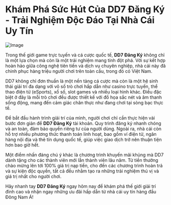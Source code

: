 # Khám Phá Sức Hút Của DD7 Đăng Ký - Trải Nghiệm Độc Đáo Tại Nhà Cái Uy Tín

![Image](https://github.com/user-attachments/assets/bd51ea9f-0666-407b-a7a7-98ead6de688c)

Trong thế giới game trực tuyến và cá cược quốc tế, **DD7 Đăng Ký** không chỉ là một lựa chọn mà còn là một trải nghiệm mang tính đột phá. Với sự kết hợp hoàn hảo giữa công nghệ tiên tiến và dịch vụ chuyên nghiệp, nhà cái này đã chinh phục hàng triệu người chơi trên toàn cầu, trong đó có Việt Nam.

DD7 không chỉ đơn thuần là một nền tảng cá cược mà còn là một hệ sinh thái giải trí đa dạng với vô số trò chơi hấp dẫn như casino trực tuyến, thể thao điện tử (eSports), xổ số, slot games và nhiều loại hình khác. Điều đặc biệt ở đây là mỗi trò chơi đều được thiết kế với đồ họa sắc nét và âm thanh sống động, mang đến cảm giác chân thực như đang chơi tại sòng bạc thực tế.

Để bắt đầu hành trình giải trí của mình, người chơi chỉ cần thực hiện vài bước đơn giản để **DD7 Đăng Ký** tài khoản. Quy trình đăng ký nhanh chóng và an toàn, đảm bảo quyền riêng tư của người dùng. Ngoài ra, nhà cái còn hỗ trợ nhiều phương thức thanh toán linh hoạt, bao gồm ví điện tử, ngân hàng nội địa và thẻ tín dụng quốc tế, giúp việc giao dịch trở nên thuận tiện hơn bao giờ hết.

Một điểm nhấn đáng chú ý khác là chương trình khuyến mãi khủng mà DD7 dành tặng cho các thành viên mới lẫn thành viên lâu năm. Từ tiền thưởng chào mừng lên tới 100% giá trị nạp tiền, cho đến các chương trình hoàn trả và sự kiện độc quyền, tất cả đều nhằm tạo ra những trải nghiệm thú vị và giá trị nhất cho người chơi.

Hãy nhanh tay **DD7 Đăng Ký** ngay hôm nay để khám phá thế giới giải trí đỉnh cao và nhận ngay những ưu đãi hấp dẫn từ nhà cái uy tín hàng đầu Đông Nam Á!